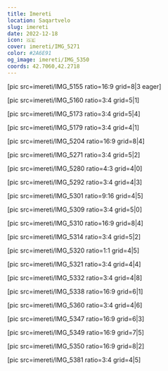 ```yaml
---
title: Imereti
location: Saqartvelo
slug: imereti
date: 2022-12-18
icon: 🇬🇪
cover: imereti/IMG_5271
color: #2A6E91
og_image: imereti/IMG_5350
coords: 42.7060,42.2718
---
```


[pic src=imereti/IMG_5155 ratio=16:9 grid=8|3 eager]

[pic src=imereti/IMG_5160 ratio=3:4 grid=5|1]

[pic src=imereti/IMG_5173 ratio=3:4 grid=5|4]

[pic src=imereti/IMG_5179 ratio=3:4 grid=4|1]

[pic src=imereti/IMG_5204 ratio=16:9 grid=8|4]

[pic src=imereti/IMG_5271 ratio=3:4 grid=5|2]

[pic src=imereti/IMG_5280 ratio=4:3 grid=4|0]

[pic src=imereti/IMG_5292 ratio=3:4 grid=4|3]

[pic src=imereti/IMG_5301 ratio=9:16 grid=4|5]

[pic src=imereti/IMG_5309 ratio=3:4 grid=5|0]

[pic src=imereti/IMG_5310 ratio=16:9 grid=8|4]

[pic src=imereti/IMG_5314 ratio=3:4 grid=5|2]

[pic src=imereti/IMG_5320 ratio=1:1 grid=4|5]

[pic src=imereti/IMG_5321 ratio=3:4 grid=4|4]

[pic src=imereti/IMG_5332 ratio=3:4 grid=4|8]

[pic src=imereti/IMG_5338 ratio=16:9 grid=6|1]

[pic src=imereti/IMG_5360 ratio=3:4 grid=4|6]

[pic src=imereti/IMG_5347 ratio=16:9 grid=6|3]

[pic src=imereti/IMG_5349 ratio=16:9 grid=7|5]

[pic src=imereti/IMG_5350 ratio=16:9 grid=8|2]

[pic src=imereti/IMG_5381 ratio=3:4 grid=4|5]
